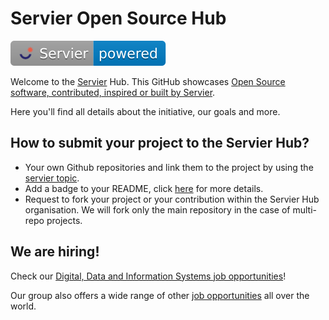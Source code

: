 # Servier Open Source Hub

![Servier Powered](https://raw.githubusercontent.com/servierhub/.github/main/badges/powered.svg)

Welcome to the [Servier](https://servier.com/) Hub.
This GitHub showcases [Open Source software, contributed, inspired or built by Servier](https://github.com/topics/servier).

Here you'll find all details about the initiative, our goals and more.

## How to submit your project to the Servier Hub?
* Your own Github repositories and link them to the project by using the [servier topic](https://github.com/topics/servier).
* Add a badge to your README, click [here](https://github.com/servierhub/.github) for more details.
* Request to fork your project or your contribution within the Servier Hub organisation. We will fork only the main repository in the case of multi-repo projects.

## We are hiring!
Check our [Digital, Data and Information Systems job opportunities](https://jobs.servier.com/search/?createNewAlert=false&q=&optionsFacetsDD_customfield4=Digital%2C+Data+%26+Syst%C3%A8mes+d%27information)!

Our group also offers a wide range of other [job opportunities](https://jobs.servier.com/?locale=en_GB) all over the world.
